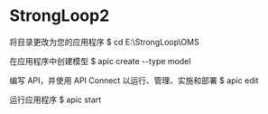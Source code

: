 # StrongLoop2
  将目录更改为您的应用程序
    $ cd E:\StrongLoop\OMS

  在应用程序中创建模型
    $ apic create --type model

  编写 API，并使用 API Connect 以运行、管理、实施和部署
    $ apic edit

  运行应用程序
    $ apic start
